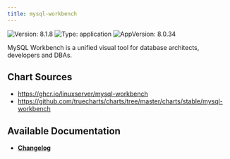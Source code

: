 ```yaml
---
title: mysql-workbench
---
```


![Version: 8.1.8](https://img.shields.io/badge/Version-8.1.8-informational?style=flat-square) ![Type: application](https://img.shields.io/badge/Type-application-informational?style=flat-square) ![AppVersion: 8.0.34](https://img.shields.io/badge/AppVersion-8.0.34-informational?style=flat-square)

MySQL Workbench is a unified visual tool for database architects, developers and DBAs.

## Chart Sources

- https://ghcr.io/linuxserver/mysql-workbench
- https://github.com/truecharts/charts/tree/master/charts/stable/mysql-workbench

## Available Documentation

- [**Changelog**](./CHANGELOG.md)
